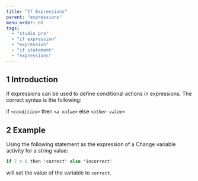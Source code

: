 ```yaml
---
title: "If Expressions"
parent: "expressions"
menu_order: 60
tags:
  - "studio pro"
  - "if expression"
  - "expression"
  - "if statement"
  - "expressions"
---
```


## 1 Introduction

If expressions can be used to define conditional actions in expressions. The correct syntax is the following:

if _`<condition>`_ then _`<a value>`_ else _`<other value>`_

## 2 Example

Using the following statement as the expression of a Change variable activity for a string value:

```java
if 7 > 6 then 'correct' else 'incorrect'
```

will set the value of the variable to `correct`.
